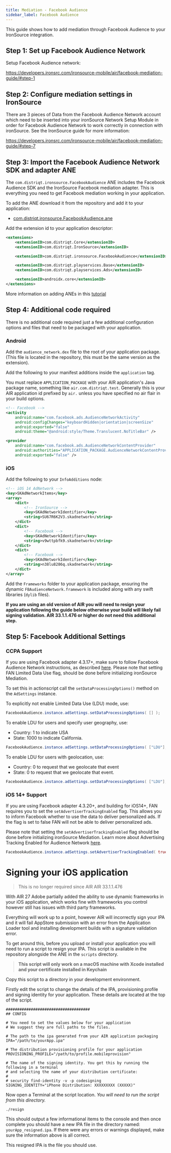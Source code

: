 ```yaml
---
title: Mediation - Facebook Audience
sidebar_label: Facebook Audience
---
```


This guide shows how to add mediation through Facebook Audience to your IronSource integration.


## Step 1: Set up Facebook Audience Network 

Setup Facebook Audience network:

https://developers.ironsrc.com/ironsource-mobile/air/facebook-mediation-guide/#step-1



## Step 2: Configure mediation settings in IronSource

There are 3 pieces of Data from the Facebook Audience Network account which need to be inserted into your ironSource Network Setup Module in order for Facebook Audience Network to work correctly in connection with ironSource. See the IronSource guide for more information:

https://developers.ironsrc.com/ironsource-mobile/air/facebook-mediation-guide/#step-7



## Step 3: Import the Facebook Audience Network SDK and adapter ANE

The `com.distriqt.ironsource.FacebookAudience` ANE includes the Facebook Audience SDK and the IronSource Facebook mediation adapter. This is everything you need to get Facebook mediation working in your application.

To add the ANE download it from the repository and add it to your application:

- [com.distriqt.ironsource.FacebookAudience.ane](https://github.com/distriqt/ANE-IronSource/raw/master/lib/facebookaudience/com.distriqt.ironsource.FacebookAudience.ane)

Add the extension id to your application descriptor:

```xml
<extensions>
    <extensionID>com.distriqt.Core</extensionID>
    <extensionID>com.distriqt.IronSource</extensionID>

    <extensionID>com.distriqt.ironsource.FacebookAudience</extensionID>

    <extensionID>com.distriqt.playservices.Base</extensionID>
    <extensionID>com.distriqt.playservices.Ads</extensionID>

    <extensionID>androidx.core</extensionID>
</extensions>
```

More information on adding ANEs in this [tutorial](/docs/tutorials/getting-started)



## Step 4: Additional code required

There is no additional code required just a few additional configuration options and files that need to be packaged with your application.


### Android

Add the `audience_network.dex` file to the root of your application package. (This file is located in the repository, this must be the same version as the extension).

Add the following to your manifest additions inside the `application` tag. 

You must replace `APPLICATION_PACKAGE` with your AIR application's Java package name, something like `air.com.distriqt.test`.
Generally this is your AIR application id prefixed by `air.` unless you have specified no air flair in your build options.


```xml
<!-- Facebook -->
<activity
    android:name="com.facebook.ads.AudienceNetworkActivity"
    android:configChanges="keyboardHidden|orientation|screenSize"
    android:exported="false"
    android:theme="@android:style/Theme.Translucent.NoTitleBar" />

<provider
    android:name="com.facebook.ads.AudienceNetworkContentProvider"
    android:authorities="APPLICATION_PACKAGE.AudienceNetworkContentProvider"
    android:exported="false" />
```




### iOS


Add the following to your `InfoAdditions` node:

```xml
<!-- iOS 14 AdNetwork -->
<key>SKAdNetworkItems</key>
<array>
    <dict>
        <!-- IronSource -->
        <key>SKAdNetworkIdentifier</key>
        <string>SU67R6K2V3.skadnetwork</string> 
    </dict>
    <dict>
        <!-- Facebook -->
        <key>SKAdNetworkIdentifier</key>
        <string>v9wttpbfk9.skadnetwork</string>
    </dict>
    <dict>
        <!-- Facebook -->
        <key>SKAdNetworkIdentifier</key>
        <string>n38lu8286q.skadnetwork</string>
    </dict>
</array>
```



Add the `Frameworks` folder to your application package, ensuring the dynamic `FBAudienceNetwork.framework` is included along with any swift libraries (`dylib` files).

**If you are using an old version of AIR you will need to resign your application following the guide below otherwise your build will likely fail signing validation. AIR 33.1.1.476 or higher do not need this additional step.**




## Step 5: Facebook Additional Settings


### CCPA Support 

If you are using Facebook adapter 4.3.17+, make sure to follow Facebook Audience Network instructions, as described [here](https://developers.facebook.com/docs/marketing-apis/data-processing-options#audience-network-sdk). Please note that setting FAN Limited Data Use flag, should be done before initializing ironSource Mediation.

To set this in actionscript call the `setDataProcessingOptions()` method on the `AdSettings` instance.

To explicitly not enable Limited Data Use (LDU) mode, use:

```actionscript
FacebookAudience.instance.adSettings.setDataProcessingOptions( [] ); 
```

To enable LDU for users and specify user geography, use:
- Country: 1 to indicate USA
- State: 1000 to indicate California.

```actionscript
FacebookAudience.instance.adSettings.setDataProcessingOptions( ["LDU"], 1, 1000 ); 
```

To enable LDU for users with geolocation, use:
- Country: 0 to request that we geolocate that event
- State: 0 to request that we geolocate that event.

```actionscript
FacebookAudience.instance.adSettings.setDataProcessingOptions( ["LDU"], 0, 0 ); // enable LDU for users with geolocation
```



### iOS 14+ Support

If you are using Facebook adapter 4.3.20+, and building for iOS14+, FAN requires you to set the `setAdvertiserTrackingEnabled` flag. This allows you to inform Facebook whether to use the data to deliver personalized ads. If the flag is set to false FAN will not be able to deliver personalized ads. 

Please note that setting the `setAdvertiserTrackingEnabled` flag should be done before initializing ironSource Mediation. Learn more about Advertising Tracking Enabled for Audience Network [here](https://developers.facebook.com/docs/audience-network/setting-up/platform-setup/ios/advertising-tracking-enabled). 


```actionscript
FacebookAudience.instance.adSettings.setAdvertiserTrackingEnabled( true );
```





# Signing your iOS application

>
> This is no longer required since AIR AIR 33.1.1.476
>

With AIR 27 Adobe partially added the ability to use dynamic frameworks in your iOS application, which works fine with frameworks you control however still has issues with third party frameworks.

Everything will work up to a point, however AIR will incorrectly sign your IPA and it will fail AppStore submission with an error from the Application Loader tool and installing development builds with a signature validation error.

To get around this, before you upload or install your application you will need to run a script to resign your IPA. 
This script is available in the repository alongside the ANE in the `scripts` directory.

>
> **This script will only work on a macOS machine with Xcode installed and your certificate installed in Keychain**
>

Copy this script to a directory in your development environment.

Firstly edit the script to change the details of the IPA, provisioning profile and signing identity for your application. These details are located at the top of the script.


```
#####################################
## CONFIG

# You need to set the values below for your application
# We suggest they are full paths to the files. 

# The path to the ipa generated from your AIR application packaging
IPA="/path/to/yourApp.ipa"

# The distribution provisioning profile for your application
PROVISIONING_PROFILE="/path/to/profile.mobileprovision"

# The name of the signing identity. You get this by running the following in a terminal 
# and selecting the name of your distribution certificate:
# 
# security find-identity -v -p codesigning
SIGNING_IDENTITY="iPhone Distribution: XXXXXXXXX (XXXXX)"
```


Now open a Terminal at the script location. *You will need to run the script from this directory.*

```
./resign
```

This should output a few informational items to the console and then once complete you should have a new IPA file in the directory named: `yourApp_resigned.ipa`. If there were any errors or warnings displayed, make sure the information above is all correct.

This resigned IPA is the file you should use.




